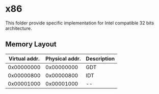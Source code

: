

# x86

This folder provide specific implementation for Intel compatible 32 bits architecture.

## Memory Layout

 Virtual addr. | Physical addr. | Description
---------------|----------------|-----
 0x00000000    | 0x00000000     | GDT
 0x00000800    | 0x00000800     | IDT
 0x00001000    | 0x00001000     | --

